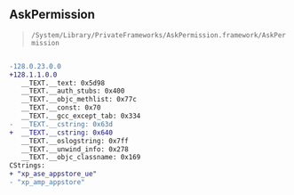 ## AskPermission

> `/System/Library/PrivateFrameworks/AskPermission.framework/AskPermission`

```diff

-128.0.23.0.0
+128.1.1.0.0
   __TEXT.__text: 0x5d98
   __TEXT.__auth_stubs: 0x400
   __TEXT.__objc_methlist: 0x77c
   __TEXT.__const: 0x70
   __TEXT.__gcc_except_tab: 0x334
-  __TEXT.__cstring: 0x63d
+  __TEXT.__cstring: 0x640
   __TEXT.__oslogstring: 0x7ff
   __TEXT.__unwind_info: 0x278
   __TEXT.__objc_classname: 0x169
CStrings:
+ "xp_ase_appstore_ue"
- "xp_amp_appstore"

```

